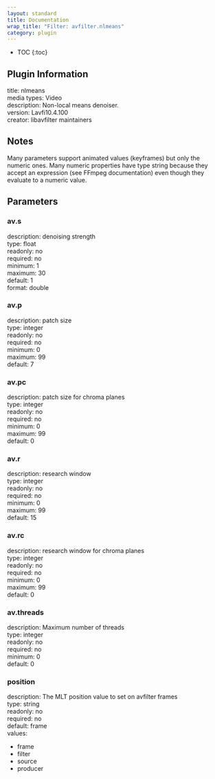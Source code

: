 ```yaml
---
layout: standard
title: Documentation
wrap_title: "Filter: avfilter.nlmeans"
category: plugin
---
```

* TOC
{:toc}

## Plugin Information

title: nlmeans  
media types:
Video  
description: Non-local means denoiser.  
version: Lavfi10.4.100  
creator: libavfilter maintainers  

## Notes

Many parameters support animated values (keyframes) but only the numeric ones. Many numeric properties have type string because they accept an expression (see FFmpeg documentation) even though they evaluate to a numeric value.

## Parameters

### av.s

  
description:
denoising strength  
type: float  
readonly: no  
required: no  
minimum: 1  
maximum: 30  
default: 1  
format: double  

### av.p

  
description:
patch size  
type: integer  
readonly: no  
required: no  
minimum: 0  
maximum: 99  
default: 7  

### av.pc

  
description:
patch size for chroma planes  
type: integer  
readonly: no  
required: no  
minimum: 0  
maximum: 99  
default: 0  

### av.r

  
description:
research window  
type: integer  
readonly: no  
required: no  
minimum: 0  
maximum: 99  
default: 15  

### av.rc

  
description:
research window for chroma planes  
type: integer  
readonly: no  
required: no  
minimum: 0  
maximum: 99  
default: 0  

### av.threads

  
description:
Maximum number of threads  
type: integer  
readonly: no  
required: no  
minimum: 0  
default: 0  

### position

  
description:
The MLT position value to set on avfilter frames  
type: string  
readonly: no  
required: no  
default: frame  
values:  

* frame
* filter
* source
* producer

